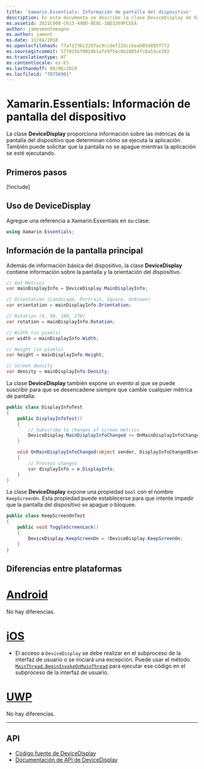 ```yaml
---
title: 'Xamarin.Essentials: Información de pantalla del dispositivo'
description: En este documento se describe la clase DeviceDisplay de Xamarin.Essentials, que proporciona las métricas de pantalla del dispositivo en el que se ejecuta la aplicación.
ms.assetid: 2821C908-C613-490D-8E8C-1BD3269FCEEA
author: jamesmontemagno
ms.author: jamont
ms.date: 11/04/2018
ms.openlocfilehash: 77af173bc3297ac9ccdef22dccbeab054895f772
ms.sourcegitcommit: 57f815bf0024b1afe9754c0e28054fc0a53ce302
ms.translationtype: HT
ms.contentlocale: es-ES
ms.lasthandoff: 09/06/2019
ms.locfileid: "70756901"
---
```

# <a name="xamarinessentials-device-display-information"></a>Xamarin.Essentials: Información de pantalla del dispositivo

La clase **DeviceDisplay** proporciona información sobre las métricas de la pantalla del dispositivo que determinan cómo se ejecuta la aplicación. También puede solicitar que la pantalla no se apague mientras la aplicación se esté ejecutando.

## <a name="get-started"></a>Primeros pasos

[!include[](~/essentials/includes/get-started.md)]

## <a name="using-devicedisplay"></a>Uso de DeviceDisplay

Agregue una referencia a Xamarin.Essentials en su clase:

```csharp
using Xamarin.Essentials;
```

## <a name="main-display-info"></a>Información de la pantalla principal

Además de información básica del dispositivo, la clase **DeviceDisplay** contiene información sobre la pantalla y la orientación del dispositivo.

```csharp
// Get Metrics
var mainDisplayInfo = DeviceDisplay.MainDisplayInfo;

// Orientation (Landscape, Portrait, Square, Unknown)
var orientation = mainDisplayInfo.Orientation;

// Rotation (0, 90, 180, 270)
var rotation = mainDisplayInfo.Rotation;

// Width (in pixels)
var width = mainDisplayInfo.Width;

// Height (in pixels)
var height = mainDisplayInfo.Height;

// Screen density
var density = mainDisplayInfo.Density;
```

La clase **DeviceDisplay** también expone un evento al que se puede suscribir para que se desencadene siempre que cambie cualquier métrica de pantalla:

```csharp
public class DisplayInfoTest
{
    public DisplayInfoTest()
    {
        // Subscribe to changes of screen metrics
        DeviceDisplay.MainDisplayInfoChanged += OnMainDisplayInfoChanged;
    }

    void OnMainDisplayInfoChanged(object sender, DisplayInfoChangedEventArgs  e)
    {
        // Process changes
        var displayInfo = e.DisplayInfo;
    }
}
```

La clase **DeviceDisplay** expone una propiedad `bool` con el nombre `KeepScreenOn`. Esta propiedad puede establecerse para que intente impedir que la pantalla del dispositivo se apague o bloquee.

```csharp
public class KeepScreenOnTest
{
    public void ToggleScreenLock()
    {
        DeviceDisplay.KeepScreenOn = !DeviceDisplay.KeepScreenOn;
    }
}
```

## <a name="platform-differences"></a>Diferencias entre plataformas

# <a name="androidtabandroid"></a>[Android](#tab/android)

No hay diferencias.

# <a name="iostabios"></a>[iOS](#tab/ios)

- El acceso a `DeviceDisplay` se debe realizar en el subproceso de la interfaz de usuario o se iniciará una excepción. Puede usar el método [`MainThread.BeginInvokeOnMainThread`](~/essentials/main-thread.md) para ejecutar ese código en el subproceso de la interfaz de usuario.

# <a name="uwptabuwp"></a>[UWP](#tab/uwp)

No hay diferencias.

--------------

## <a name="api"></a>API

- [Código fuente de DeviceDisplay](https://github.com/xamarin/Essentials/tree/master/Xamarin.Essentials/DeviceDisplay)
- [Documentación de API de DeviceDisplay](xref:Xamarin.Essentials.DeviceDisplay)

